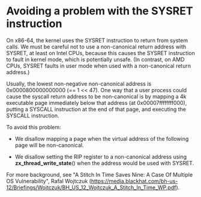 # Avoiding a problem with the SYSRET instruction

On x86-64, the kernel uses the SYSRET instruction to return from system
calls.  We must be careful not to use a non-canonical return address with
SYSRET, at least on Intel CPUs, because this causes the SYSRET instruction
to fault in kernel mode, which is potentially unsafe.  (In contrast, on AMD
CPUs, SYSRET faults in user mode when used with a non-canonical return
address.)

Usually, the lowest non-negative non-canonical address is 0x0000800000000000
(== 1 << 47).  One way that a user process could cause the syscall return
address to be non-canonical is by mapping a 4k executable page immediately
below that address (at 0x00007ffffffff000), putting a SYSCALL instruction
at the end of that page, and executing the SYSCALL instruction.

To avoid this problem:

* We disallow mapping a page when the virtual address of the following page
  will be non-canonical.

* We disallow setting the RIP register to a non-canonical address using
  **zx_thread_write_state**() when the address would be used with SYSRET.

For more background, see "A Stitch In Time Saves Nine: A Case Of Multiple
OS Vulnerability", Rafal Wojtczuk
(https://media.blackhat.com/bh-us-12/Briefings/Wojtczuk/BH_US_12_Wojtczuk_A_Stitch_In_Time_WP.pdf).
